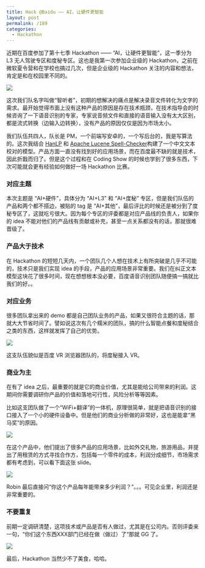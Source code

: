 ```yaml
---
title: Hack @Baidu —— AI，让硬件更智能
layout: post
permalink: /189
categories:
  - Hackathon
---
```

近期在百度参加了第十七季 Hackathon —— “AI，让硬件更智能”，这一季分为 L3 无人驾驶专区和度秘专区。这也是我第一次参加企业级的 Hackathon，之前在微软夏令营和在学校也搞过几次，但是企业级的 Hackathon 关注的内容和想法，肯定是和在校园里不同的。

![](https://ws1.sinaimg.cn/large/9cd77f2ejw1fax9gvzb4wj20qo0zkq91.jpg)

这次我们队名字叫做“智听者”，初期的想解决的痛点是解决录音文件转化为文字的需求。最开始觉得市面上没有这种产品的原因是存在技术瓶颈，在技术指导会的时候咨询了一下语音识别的专家，专家说音频文件和直接的语音输入没有太大区别，都是流式转换（边输入边转换），没有产品的原因仅仅是因为市场太小。

我们队伍共四人，队长是 PM，一个前端写安卓的，一个写后台的，我是写算法的。这次我结合 [HanLP](https://github.com/hankcs/HanLP) 和 [Apache Lucene Spell-Checker](https://lucene.apache.org/core/4_6_0/suggest/org/apache/lucene/search/spell/SpellChecker.html)构建了一个中文文本校对的模型。产品方面一直没有找到好的应用场景，而在百度最不缺的就是技术，因此折戬而归了。但是这个过程和在 Coding Show 的时候也学到了很多东西，下次可能就会更有经验如何做好一场 Hackathon 比赛。

### 对应主题

本次主题是 “AI+硬件”，具体分为 “AI+L3” 和 “AI+度秘” 专区，但是我们队伍的产品和两个都不搭边，被贴的 tag 是 “AI+其他”，最后评比的时候还是被分到了度秘专区了，这就吃亏很大。因为每个专区的评委都是对应产品线的负责人，如果你的 idea 不能对他们的产品线有贡献或补充，甚至一点关系都没有的话，那就很难晋级了。

### 产品大于技术

在 Hackathon 的短短几天内，一个团队几个人想在技术上有所突破是几乎不可能的，技术只是我们实现 idea 的手段，产品的应用场景非常重要。我们在纠正文本模型这块花了很多时间，现在想想根本没必要，百度语音识别团队随便搞一搞就比我们的好。。

### 对应业务

很多团队拿出来的 demo 都是自己团队业务的产品，如果又很符合主题的话，那就大大节省时间了。譬如说这次有几个糯米的团队，搞的什么智能点餐和度秘结合之类的东西，这样就发挥了自己的优势。

![](https://ws2.sinaimg.cn/large/9cd77f2ejw1faxa7589ldj20zk0qodne.jpg)

这支队伍貌似是百度 VR 浏览器团队的，将度秘接入 VR。

### 商业为主

在有了 idea 之后，最重要的就是它的商业价值，尤其是能给公司带来的利润。这期间你需要调研你产品的价值和落地可行性，风险分析等等因素。

比如这支团队做了一个“WiFi+翻译”的一体机，原理很简单，就是把语音识别的接口接入了一个小的硬件设备中。但是他们的商业分析做的非常好，这也是能拿“黑马奖”的原因。

![](https://ws1.sinaimg.cn/large/9cd77f2ejw1faxa6076wlj20zk0qoqbs.jpg)

在这个产品中，他们提出了很多产品的应用场景，比如外交礼物，旅游用品，并提出了用租赁的方式寻找合作方，包括每一个零件的成本，利润分成细节，市场需求都有考虑到，可以看下面这张 slide。

![](https://ws4.sinaimg.cn/large/9cd77f2ejw1faxa5glf06j20zk0qoq99.jpg)

Robin 最后直接问“你这个产品每年能带来多少利润？”。。。可见企业里，利润还是非常重要的。

### 不要重复

前期一定调研清楚，这项技术或产品是否有人做过，尤其是在公司内。否则评委来一句，“你们这个东西XXX部门已经在做（做过）了“那就 GG 了。

![](https://ws2.sinaimg.cn/large/9cd77f2ejw1faxalpapvaj20zk0zk47f.jpg)

最后，Hackathon 当然少不了美食，哈哈。